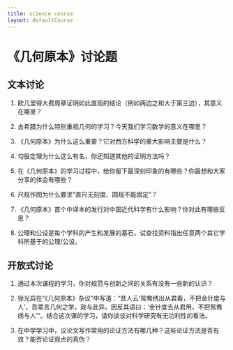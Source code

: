 ```yaml
---
title: science course
layout: defaultCourse
---
```


# 《几何原本》讨论题
## 文本讨论
1.	欧几里得大费周章证明如此直观的结论（例如两边之和大于第三边），其意义在哪里？ 

2.	古希腊为什么特别重视几何的学习？今天我们学习数学的意义在哪里？ 

3.	《几何原本》为什么这么重要？它对西方科学的重大影响主要是什么？ 

4.	勾股定理为什么这么有名，你还知道其他的证明方法吗？ 

5.	在《几何原本》的学习过程中，给你留下最深刻印象的有哪些？你最想和大家分享的体会有哪些？ 

6.	尺规作图为什么要求“直尺无刻度、圆规不能固定”？ 

7. 《几何原本》首个中译本的发行对中国近代科学有什么影响？你对此有哪些反思？ 
   
8. 公理和公设是每个学科的产生和发展的基石，试查找资料指出任意两个其它学科所基于的公理/公设。 

## 开放式讨论 
1.	通过本次课程的学习，你对规范与创新之间的关系有没有一些新的认识？ 

2.	徐光启在“《几何原本》杂议”中写道：“昔人云‘鸳鸯绣出从君看，不把金针度与人’，吾辈言几何之学，政与此异。因反其语曰：‘金针度去从君用，不把鸳鸯绣与人’”。结合这次课的学习，请你谈谈对科学研究有无功利性的看法。

3. 在中学学习中，议论文写作常用的论证方法有哪几种？这些论证方法是否有效？能否论证观点的真伪？


